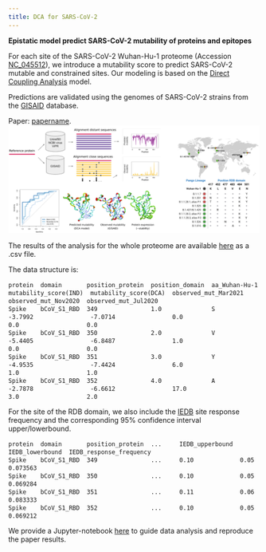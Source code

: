 ```yaml
---
title: DCA for SARS-CoV-2 
---
```


**Epistatic model predict SARS-CoV-2 mutability of proteins and epitopes**

For each site of the SARS-CoV-2 Wuhan-Hu-1 proteome (Accession [NC_045512](https://www.genome.jp/dbget-bin/www_bget?refseq:NC_045512)), we introduce a  mutability score
to predict SARS-CoV-2 mutable and constrained sites.
Our modeling is based on the [Direct Coupling Analysis](https://en.wikipedia.org/wiki/Direct_coupling_analysis) model. 

Predictions are validated using the genomes of SARS-CoV-2 strains from the [GISAID](https://www.gisaid.org/) database.

Paper: [papername](link_to_paper).
![](pipeline.png)

The results of the analysis for the whole proteome are available [here](https://github.com/GiancarloCroce/DCA_SARS-CoV-2/blob/main/data/data_dca_whole_proteome.csv) as a .csv file.

The data structure is:

```
protein  domain	      position_protein  position_domain  aa_Wuhan-Hu-1  mutability_score(IND)  mutability_score(DCA)  observed_mut_Mar2021  observed_mut_Nov2020  observed_mut_Jul2020
Spike  	 bCoV_S1_RBD  349               1.0              S              -3.7992                -7.0714                0.0                   0.0                   0.0
Spike  	 bCoV_S1_RBD  350               2.0              V              -5.4405                -6.8487                1.0                   0.0                   0.0
Spike  	 bCoV_S1_RBD  351               3.0              Y              -4.9535                -7.4424                6.0                   1.0                   1.0
Spike    bCoV_S1_RBD  352               4.0              A              -2.7878                -6.6612                17.0                  3.0                   2.0
```

For the site of the RDB domain, we also include the [IEDB](https://www.iedb.org/) site response frequency and the corresponding 95% confidence interval upper/lowerbound.

```
protein  domain	      position_protein	... 	IEDB_upperbound  IEDB_lowerbound  IEDB_response_frequency
Spike  	 bCoV_S1_RBD  349             	... 	0.10             0.05             0.073563
Spike  	 bCoV_S1_RBD  350             	... 	0.10             0.05             0.069284
Spike  	 bCoV_S1_RBD  351             	... 	0.11             0.06             0.083333
Spike    bCoV_S1_RBD  352             	... 	0.10             0.05             0.069212
```

We provide a Jupyter-notebook [here](https://github.com/GiancarloCroce/DCA_SARS-CoV-2/blob/main/paper_dca_sarscov2.ipynb) to guide data analysis and reproduce the paper results.

